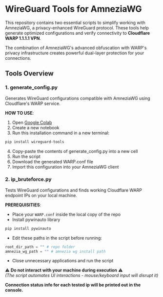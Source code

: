 # WireGuard Tools for AmneziaWG
This repository contains two essential scripts to simplify working with AmneziaWG, a privacy-enhanced WireGuard protocol. These tools help generate optimized configurations and verify connectivity to **Cloudflare WARP 1.1.1.1 VPN**. 

The combination of AmneziaWG's advanced obfuscation with WARP's privacy infrastructure creates powerful dual-layer protection for your connections.

## Tools Overview

### 1. generate_config.py
Generates WireGuard configurations compatible with AmneziaWG using Cloudflare's WARP service.

**HOW TO USE**:
1. Open [Google Colab](https://colab.research.google.com/)
2. Create a new notebook
3. Run this installation command in a new terminal:
```bash
pip install wireguard-tools
```
4. Copy-paste the contents of generate_config.py into a new cell
5. Run the script
6. Download the generated WARP.conf file
7. Import this configuration into your AmneziaWG client

### 2. ip_bruteforce.py
Tests WireGuard configurations and finds working Cloudflare WARP endpoint IPs on your local machine.

**PREREQUISITIES**:
- Place your `WARP.conf` inside the local copy of the repo
- Install pywinauto library
```bash
pip install pywinauto
```
- Edit these paths in the script before running:
```python
root_dir_path = "" # repo folder
amnezia_wg_path = "" # amnezia wg install path
```
- Close unnecessary applications and run the script

⚠️ **Do not interact with your machine during execution** ⚠️  
   *(The script automates UI interactions - mouse/keyboard input will disrupt it)*

**Connection status info for each tested ip will be printed out in the console.**
